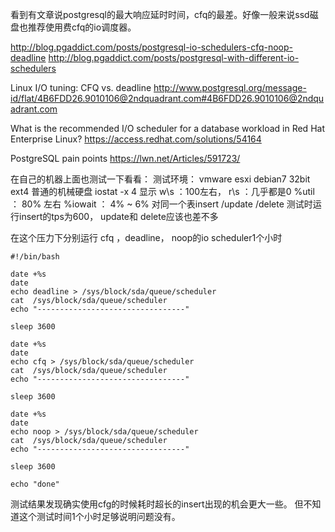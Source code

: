 看到有文章说postgresql的最大响应延时时间，cfq的最差。好像一般来说ssd磁盘也推荐使用费cfq的io调度器。

http://blog.pgaddict.com/posts/postgresql-io-schedulers-cfq-noop-deadline
http://blog.pgaddict.com/posts/postgresql-with-different-io-schedulers

Linux I/O tuning: CFQ vs. deadline
http://www.postgresql.org/message-id/flat/4B6FDD26.9010106@2ndquadrant.com#4B6FDD26.9010106@2ndquadrant.com

What is the recommended I/O scheduler for a database workload in Red Hat Enterprise Linux?
https://access.redhat.com/solutions/54164

PostgreSQL pain points
https://lwn.net/Articles/591723/

在自己的机器上面也测试一下看看：
测试环境：
vmware esxi
debian7 32bit
ext4
普通的机械硬盘
iostat -x 4 显示
         w\s   ：100左右，
         r\s   ：几乎都是0
         %util ： 80% 左右
         %iowait ： 4% ~ 6%
对同一个表insert /update /delete    测试时运行insert的tps为600， update和 delete应该也差不多


在这个压力下分别运行 cfq ，deadline， noop的io scheduler1个小时
```
#!/bin/bash

date +%s
date
echo deadline > /sys/block/sda/queue/scheduler
cat  /sys/block/sda/queue/scheduler
echo "---------------------------------"

sleep 3600

date +%s
date
echo cfq > /sys/block/sda/queue/scheduler
cat  /sys/block/sda/queue/scheduler
echo "---------------------------------"

sleep 3600

date +%s
date
echo noop > /sys/block/sda/queue/scheduler
cat  /sys/block/sda/queue/scheduler
echo "---------------------------------"

sleep 3600

echo "done"

```


测试结果发现确实使用cfg的时候耗时超长的insert出现的机会更大一些。 但不知道这个测试时间1个小时足够说明问题没有。


